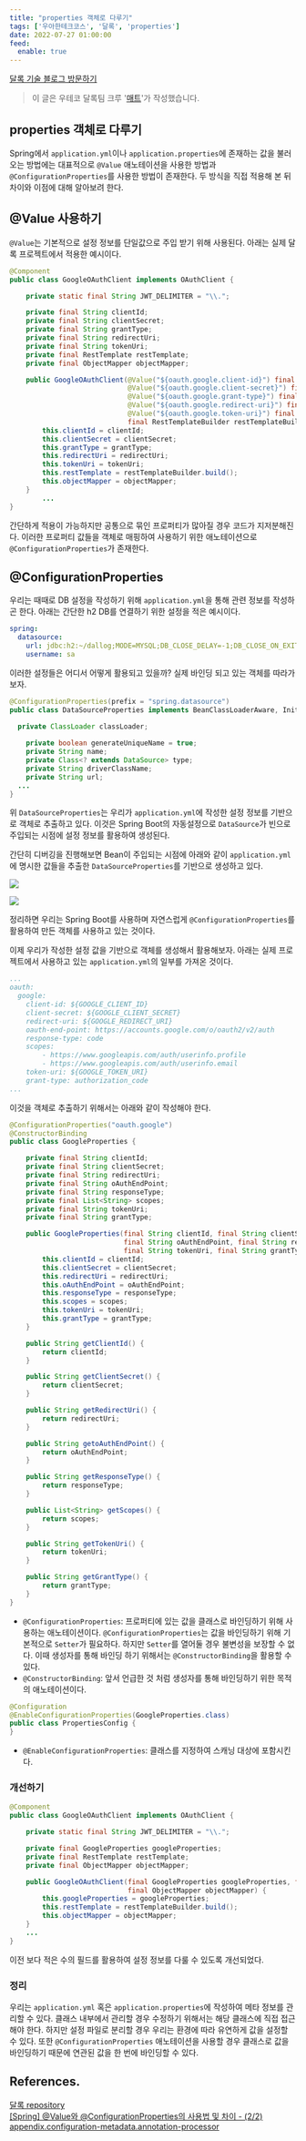 ```yaml
---
title: "properties 객체로 다루기"
tags: ['우아한테크코스', '달록', 'properties']
date: 2022-07-27 01:00:00
feed:
  enable: true
---
```


[달록 기술 블로그 방문하기](https://dallog.github.io)

> 이 글은 우테코 달록팀 크루 '[매트](https://github.com/hyeonic)'가 작성했습니다.

## properties 객체로 다루기

Spring에서 `application.yml`이나 `application.properties`에 존재하는 값을 불러오는 방법에는 대표적으로 `@Value` 애노테이션을 사용한 방법과 `@ConfigurationProperties`를 사용한 방법이 존재한다. 두 방식을 직접 적용해 본 뒤 차이와 이점에 대해 알아보려 한다.

## @Value 사용하기

`@Value`는 기본적으로 설정 정보를 단일값으로 주입 받기 위해 사용된다. 아래는 실제 달록 프로젝트에서 적용한 예시이다.

```java
@Component
public class GoogleOAuthClient implements OAuthClient {

    private static final String JWT_DELIMITER = "\\.";

    private final String clientId;
    private final String clientSecret;
    private final String grantType;
    private final String redirectUri;
    private final String tokenUri;
    private final RestTemplate restTemplate;
    private final ObjectMapper objectMapper;

    public GoogleOAuthClient(@Value("${oauth.google.client-id}") final String clientId,
                             @Value("${oauth.google.client-secret}") final String clientSecret,
                             @Value("${oauth.google.grant-type}") final String grantType,
                             @Value("${oauth.google.redirect-uri}") final String redirectUri,
                             @Value("${oauth.google.token-uri}") final String tokenUri,
                             final RestTemplateBuilder restTemplateBuilder, final ObjectMapper objectMapper) {
        this.clientId = clientId;
        this.clientSecret = clientSecret;
        this.grantType = grantType;
        this.redirectUri = redirectUri;
        this.tokenUri = tokenUri;
        this.restTemplate = restTemplateBuilder.build();
        this.objectMapper = objectMapper;
    }
		...
}
```

간단하게 적용이 가능하지만 공통으로 묶인 프로퍼티가 많아질 경우 코드가 지저분해진다. 이러한 프로퍼티 값들을 객체로 매핑하여 사용하기 위한 애노테이션으로 `@ConfigurationProperties`가 존재한다.

## @ConfigurationProperties

우리는 때때로 DB 설정을 작성하기 위해 `application.yml`을 통해 관련 정보를 작성하곤 한다. 아래는 간단한 h2 DB를 연결하기 위한 설정을 적은 예시이다.

```yaml
spring:
  datasource:
    url: jdbc:h2:~/dallog;MODE=MYSQL;DB_CLOSE_DELAY=-1;DB_CLOSE_ON_EXIT=FALSE
    username: sa
```

이러한 설정들은 어디서 어떻게 활용되고 있을까? 실제 바인딩 되고 있는 객체를 따라가보자.

```java
@ConfigurationProperties(prefix = "spring.datasource")
public class DataSourceProperties implements BeanClassLoaderAware, InitializingBean {
	
  private ClassLoader classLoader;

	private boolean generateUniqueName = true;
	private String name;
	private Class<? extends DataSource> type;
	private String driverClassName;
	private String url;
  ...
}
```

위 `DataSourceProperties`는 우리가 `application.yml`에 작성한 설정 정보를 기반으로 객체로 추출하고 있다. 이것은 Spring Boot의 자동설정으로 `DataSource`가 빈으로 주입되는 시점에 설정 정보를 활용하여 생성된다. 

간단히 디버깅을 진행해보면 Bean이 주입되는 시점에 아래와 같이 `application.yml`에 명시한 값들을 추출한 `DataSourceProperties`를 기반으로 생성하고 있다.

![](./properties-object/debug-1.png)

![](./properties-object/debug-2.png)

정리하면 우리는 Spring Boot를 사용하며 자연스럽게 `@ConfigurationProperties`를 활용하여 만든 객체를 사용하고 있는 것이다.

이제 우리가 작성한 설정 값을 기반으로 객체를 생성해서 활용해보자. 아래는 실제 프로젝트에서 사용하고 있는 `application.yml`의 일부를 가져온 것이다.

```yaml
...
oauth:
  google:
    client-id: ${GOOGLE_CLIENT_ID}
    client-secret: ${GOOGLE_CLIENT_SECRET}
    redirect-uri: ${GOOGLE_REDIRECT_URI}
    oauth-end-point: https://accounts.google.com/o/oauth2/v2/auth
    response-type: code
    scopes:
        - https://www.googleapis.com/auth/userinfo.profile
        - https://www.googleapis.com/auth/userinfo.email
    token-uri: ${GOOGLE_TOKEN_URI}
    grant-type: authorization_code
...
```

이것을 객체로 추출하기 위해서는 아래와 같이 작성해야 한다.

```java
@ConfigurationProperties("oauth.google")
@ConstructorBinding
public class GoogleProperties {

    private final String clientId;
    private final String clientSecret;
    private final String redirectUri;
    private final String oAuthEndPoint;
    private final String responseType;
    private final List<String> scopes;
    private final String tokenUri;
    private final String grantType;

    public GoogleProperties(final String clientId, final String clientSecret, final String redirectUri,
                            final String oAuthEndPoint, final String responseType, final List<String> scopes,
                            final String tokenUri, final String grantType) {
        this.clientId = clientId;
        this.clientSecret = clientSecret;
        this.redirectUri = redirectUri;
        this.oAuthEndPoint = oAuthEndPoint;
        this.responseType = responseType;
        this.scopes = scopes;
        this.tokenUri = tokenUri;
        this.grantType = grantType;
    }

    public String getClientId() {
        return clientId;
    }

    public String getClientSecret() {
        return clientSecret;
    }

    public String getRedirectUri() {
        return redirectUri;
    }

    public String getoAuthEndPoint() {
        return oAuthEndPoint;
    }

    public String getResponseType() {
        return responseType;
    }

    public List<String> getScopes() {
        return scopes;
    }

    public String getTokenUri() {
        return tokenUri;
    }

    public String getGrantType() {
        return grantType;
    }
}
```

- `@ConfigurationProperties`: 프로퍼티에 있는 값을 클래스로 바인딩하기 위해 사용하는 애노테이션이다. `@ConfigurationProperties`는 값을 바인딩하기 위해 기본적으로 `Setter`가 필요하다. 하지만 `Setter`를 열어둘 경우 불변성을 보장할 수 없다. 이때 생성자를 통해 바인딩 하기 위해서는 `@ConstructorBinding`을 활용할 수 있다.
- `@ConstructorBinding`: 앞서 언급한 것 처럼 생성자를 통해 바인딩하기 위한 목적의 애노테이션이다.

```java
@Configuration
@EnableConfigurationProperties(GoogleProperties.class)
public class PropertiesConfig {
}
```

- `@EnableConfigurationProperties`: 클래스를 지정하여 스캐닝 대상에 포함시킨다.

### 개선하기

```java
@Component
public class GoogleOAuthClient implements OAuthClient {

    private static final String JWT_DELIMITER = "\\.";

    private final GoogleProperties googleProperties;
    private final RestTemplate restTemplate;
    private final ObjectMapper objectMapper;

    public GoogleOAuthClient(final GoogleProperties googleProperties, final RestTemplateBuilder restTemplateBuilder,
                             final ObjectMapper objectMapper) {
        this.googleProperties = googleProperties;
        this.restTemplate = restTemplateBuilder.build();
        this.objectMapper = objectMapper;
    }
    ...
}
```

이전 보다 적은 수의 필드를 활용하여 설정 정보를 다룰 수 있도록 개선되었다.

### 정리

 우리는 `application.yml` 혹은 `application.properties`에 작성하여 메타 정보를 관리할 수 있다. 클래스 내부에서 관리할 경우 수정하기 위해서는 해당 클래스에 직접 접근해야 한다. 하지만 설정 파일로 분리할 경우 우리는 환경에 따라 유연하게 값을 설정할 수 있다. 또한 `@ConfigurationProperties` 애노테이션을 사용할 경우 클래스로 값을 바인딩하기 때문에 연관된 값을 한 번에 바인딩할 수 있다.

## References.

[달록 repository](https://github.com/woowacourse-teams/2022-dallog)<br>
[[Spring] @Value와 @ConfigurationProperties의 사용법 및 차이 - (2/2)](https://mangkyu.tistory.com/207)<br>
[appendix.configuration-metadata.annotation-processor](https://docs.spring.io/spring-boot/docs/2.7.1/reference/html/configuration-metadata.html#appendix.configuration-metadata.annotation-processor)

<TagLinks />
